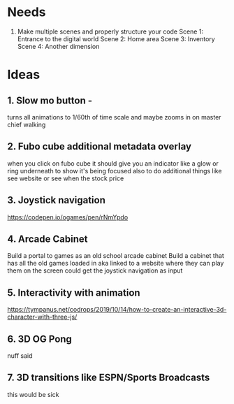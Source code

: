 # Needs

1. Make multiple scenes and properly structure your code
Scene 1: Entrance to the digital world
Scene 2: Home area
Scene 3: Inventory
Scene 4: Another dimension

# Ideas

## 1. Slow mo button - 
turns all animations to 1/60th of time scale and maybe zooms in on master chief walking

## 2. Fubo cube additional metadata overlay
when you click on fubo cube it should give you an indicator like a glow or ring underneath to show it's being focused
also to do additional things like see website or see when the stock price

## 3. Joystick navigation
https://codepen.io/ogames/pen/rNmYpdo

## 4. Arcade Cabinet 
Build a portal to games as an old school arcade cabinet
Build a cabinet that has all the old games loaded in aka linked to a website where they can play them on the screen
could get the joystick navigation as input

## 5. Interactivity with animation
https://tympanus.net/codrops/2019/10/14/how-to-create-an-interactive-3d-character-with-three-js/

## 6. 3D OG Pong
nuff said

## 7. 3D transitions like ESPN/Sports Broadcasts
this would be sick